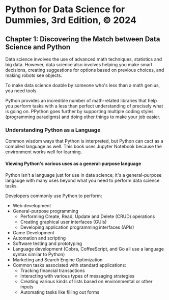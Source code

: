 # Python for Data Science for Dummies, 3rd Edition, © 2024

## Chapter 1: Discovering the Match between Data Science and Python

Data science involves the use of advanced math techniques, statistics and big data.
However, data science also involves helping you make smart decisions, creating suggestions for options based on previous choices, and making robots see objects.

To make data science doable by someone who's less than a math genius, you need tools.

Python provides an incredible number of math-related libraries that help you perform tasks with a less than perfect understanding of precisely what is going on. PPython goes further by supporting multiple coding styles (programming paradigms) and doing other things to make your job easier.

### Understanding Python as a Language

Common wisdom ways that Python is interpreted, but Python can cact as a compiled language as well.
This book uses Jupyter Notebook because the environment works well for learning.

#### Viewing Python's various uses as a general-purpose language

Python isn't a language just for use in data science; it's a general-purpose langauge with many uses beyond what you need to perform data science tasks.

Developers commonly use Python to perform:

* Web development
* General-purpose programming
  * Performing Create, Read, Update and Delete (CRUD) operations
  * Creating graphical user interfaces (GUIs)
  * Developing application programming interfaces (APIs)
* Game Development
* Automation and scripting
* Software testing and prototyping
* Language development (Cobra, CoffeeScript, and Go all use a language syntax similar to Python)
* Marketing and Search Engine Optimization
* Common tasks associated with standard applications:
  * Tracking financial transactions
  * Interacting with various types of messaging strategies
  * Creating various kinds of lists based on environmental or other inputs
  * Automating tasks like filling out forms

